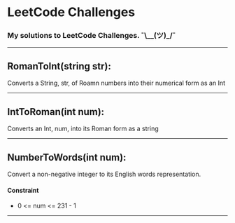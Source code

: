 # LeetCode Challenges

### My solutions to LeetCode Challenges. ¯\\__(ツ)_/¯

---

## RomanToInt(string str):
  Converts a String, str, of Roamn numbers into their numerical form as an Int
  
---

## IntToRoman(int num):
  Converts an Int, num, into its Roman form as a string
  
---

## NumberToWords(int num):
  Convert a non-negative integer to its English words representation.
  
  #### Constraint
  - 0 <= num <= 231 - 1
  
---
